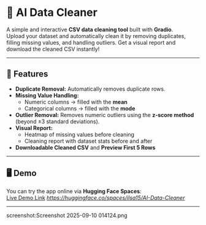 # 🧹 AI Data Cleaner

A simple and interactive **CSV data cleaning tool** built with **Gradio**.  
Upload your dataset and automatically clean it by removing duplicates, filling missing values, and handling outliers. Get a visual report and download the cleaned CSV instantly!

---

## 🚀 Features

- **Duplicate Removal:** Automatically removes duplicate rows.  
- **Missing Value Handling:**  
  - Numeric columns → filled with the **mean**  
  - Categorical columns → filled with the **mode**  
- **Outlier Removal:** Removes numeric outliers using the **z-score method** (beyond ±3 standard deviations).  
- **Visual Report:**  
  - Heatmap of missing values before cleaning  
  - Cleaning report with dataset stats before and after  
- **Downloadable Cleaned CSV** and **Preview First 5 Rows**  

---

## 🖥️ Demo

You can try the app online via **Hugging Face Spaces**:  
[Live Demo Link](#) *https://huggingface.co/spaces/ilsa15/AI-Data-Cleaner*

---

screenshot:Screenshot 2025-09-10 014124.png
